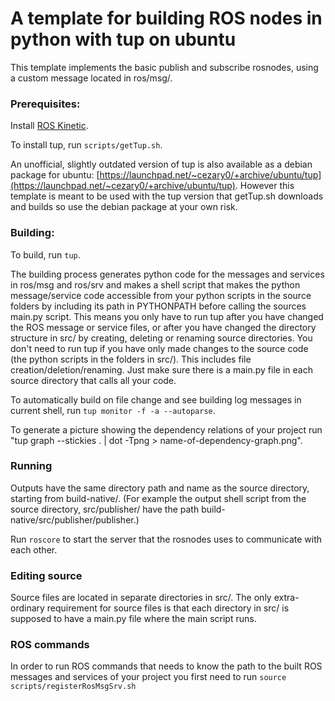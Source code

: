 # A template for building ROS nodes in python with tup on ubuntu

This template implements the basic publish and subscribe rosnodes, using a custom message located in ros/msg/.

### Prerequisites:
Install [ROS Kinetic](http://wiki.ros.org/kinetic/Installation/Ubuntu).

To install tup, run `scripts/getTup.sh`.

An unofficial, slightly outdated version of tup is also available as a debian package for ubuntu: [https://launchpad.net/~cezary0/+archive/ubuntu/tup](https://launchpad.net/~cezary0/+archive/ubuntu/tup). However this template is meant to be used with the tup version that getTup.sh downloads and builds so use the debian package at your own risk.

### Building:
To build, run `tup`.

The building process generates python code for the messages and services in ros/msg and ros/srv and makes a shell script that makes the python message/service code accessible from your python scripts in the source folders by including its path in PYTHONPATH before calling the sources main.py script. This means you only have to run tup after you have changed the ROS message or service files, or after you have changed the directory structure in src/ by creating, deleting or renaming source directories. You don't need to run tup if you have only made changes to the source code (the python scripts in the folders in src/). This includes file creation/deletion/renaming. Just make sure there is a main.py file in each source directory that calls all your code.

To automatically build on file change and see building log messages in current shell, run `tup monitor -f -a --autoparse`.

To generate a picture showing the dependency relations of your project run "tup graph --stickies . | dot -Tpng > name-of-dependency-graph.png".

### Running
Outputs have the same directory path and name as the source directory, starting from build-native/.
(For example the output shell script from the source directory, src/publisher/ have the path build-native/src/publisher/publisher.)

Run `roscore` to start the server that the rosnodes uses to communicate with each other.

### Editing source
Source files are located in separate directories in src/. The only extra-ordinary requirement for source files is that each directory in src/ is supposed to have a main.py file where the main script runs.

### ROS commands
In order to run ROS commands that needs to know the path to the built ROS messages and services of your project you first need to run `source scripts/registerRosMsgSrv.sh`
